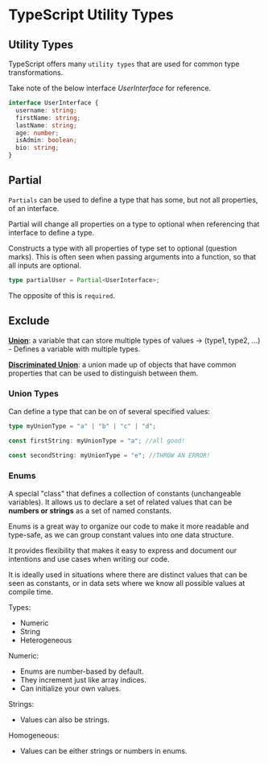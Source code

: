 # TypeScript Utility Types

## Utility Types

TypeScript offers many `utility types` that are used for common type transformations.

Take note of the below interface _UserInterface_ for reference.

```typescript
interface UserInterface {
  username: string;
  firstName: string;
  lastName: string;
  age: number;
  isAdmin: boolean;
  bio: string;
}
```

## Partial

`Partials` can be used to define a type that has some, but not all properties, of an interface.

Partial will change all properties on a type to optional when referencing that interface to define a type.

Constructs a type with all properties of type set to optional (question marks). This is often seen when passing arguments into a function, so that all inputs are optional.

```typescript
type partialUser = Partial<UserInterface>;
```

The opposite of this is `required`.

## Exclude

<u><b>Union</u></b>: a variable that can store multiple types of values -> (type1, type2, ...) - Defines a variable with multiple types.

<b><u>Discriminated Union</b></u>: a union made up of objects that have common properties that can be used to distinguish between them.

### Union Types

Can define a type that can be on of several specified values:

```typescript
type myUnionType = "a" | "b" | "c" | "d";

const firstString: myUnionType = "a"; //all good!

const secondString: myUnionType = "e"; //THROW AN ERROR!
```

### Enums

A special "class" that defines a collection of constants (unchangeable variables). It allows us to declare a set of related values that can be **numbers or strings** as a set of named constants.

Enums is a great way to organize our code to make it more readable and type-safe, as we can group constant values into one data structure.

It provides flexibility that makes it easy to express and document our intentions and use cases when writing our code.

It is ideally used in situations where there are distinct values that can be seen as constants, or in data sets where we know all possible values at compile time.

Types:

- Numeric
- String
- Heterogeneous

Numeric:

- Enums are number-based by default.
- They increment just like array indices.
- Can initialize your own values.

Strings:

- Values can also be strings.

Homogeneous:

- Values can be either strings or numbers in enums.

